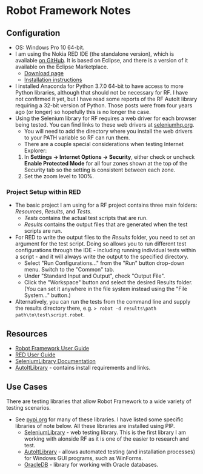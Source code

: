 # Robot Framework Notes

## Configuration
* OS: Windows Pro 10 64-bit.
* I am using the Nokia RED IDE (the standalone version), which is available [on GitHub](https://github.com/nokia/RED). It is based on Eclipse, and there is a version of it available on the Eclipse Marketplace.
  * [Download page](https://github.com/nokia/RED/releases/tag/0.8.9)
  * [Installation instructions](https://github.com/nokia/RED/blob/master/installation.md)
* I installed Anaconda for Python 3.7.0 64-bit to have access to more Python libraries, although that should not be necessary for RF. I have not confirmed it yet, but I have read some reports of the RF AutoIt library requiring a 32-bit version of Python. Those posts were from four years ago (or longer) so hopefully this is no longer the case.
* Using the Selenium library for RF requires a web driver for each browser being tested. You can find links to these web drivers at [seleniumhq.org](https://www.seleniumhq.org/download/).
  * You will need to add the directory where you install the web drivers to your PATH variable so RF can run them.
  * There are a couple special considerations when testing Internet Explorer:
   1. In __Settings -> Internet Options -> Security__, either check or uncheck __Enable Protected Mode__ for all four zones shown at the top of the Security tab so the setting is consistent between each zone.
   1. Set the zoom level to 100%.

### Project Setup within RED
* The basic project I am using for a RF project contains three main folders: _Resources_, _Results_, and _Tests_.
  * _Tests_ contains the actual test scripts that are run.
  * _Results_ contains the output files that are generated when the test scripts are run. 
* For RED to write the output files to the _Results_ folder, you need to set an argument for the test script. Doing so allows you to run different test configurations through the IDE - including running individual tests within a script - and it will always write the output to the specified directory.
  * Select "Run Configurations..." from the "Run" button drop-down menu. Switch to the "Common" tab. 
  * Under "Standard Input and Output", check "Output File". 
  * Click the "Workspace" button and select the desired Results folder. (You can set it anywhere in the file system instead using the "File System..." button.)
* Alternatively, you can run the tests from the command line and supply the results directory there, e.g. `> robot -d results\path path\to\test\script.robot`.

## Resources
* [Robot Framework User Guide](http://robotframework.org/robotframework/latest/RobotFrameworkUserGuide.html)
* [RED User Guide](http://nokia.github.io/RED/help/)
* [SeleniumLibrary Documentation](http://robotframework.org/SeleniumLibrary/SeleniumLibrary.html)
* [AutoItLibrary](https://code.google.com/archive/p/robotframework-autoitlibrary/) - contains install requirements and links.

## Use Cases
There are testing libraries that allow Robot Framework to a wide variety of testing scenarios.
* See [pypi.org](https://pypi.org/search/?q=robotframework) for many of these libraries. I have listed some specific libraries of note below. All these libraries are installed using PIP.
  * [SeleniumLibrary](https://pypi.org/project/robotframework-seleniumlibrary/) - web testing library. This is the first library I am working with alonside RF as it is one of the easier to research and test.
  * [AutoItLibrary](https://pypi.org/project/robotframework-autoitlibrary/) - allows automated testing (and installation processes) for Windows GUI programs, such as WinForms.
  * [OracleDB](https://pypi.org/project/robotframework-oracledb/) - library for working with Oracle databases.


